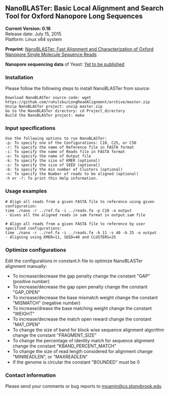 ## NanoBLASTer: Basic Local Alignment and Search Tool for Oxford Nanopore Long Sequences  
**__Current Version: 0.16__**  
Release date: July 15, 2015  
Platform: Linux x64 system

**Preprint**: [NanoBLASTer: Fast Alignment and Characterization of Oxford Nanopore Single Molecule Sequence Reads]()  

**Nanopore sequencing data** of Yeast: [Yet to be published](http://schatzlab.cshl.edu/data/nanocorr/)  
  
### Installation
Please follow the following steps to install NanoBLASTer from source:
```
Download NanoBLASTer source code: wget https://github.com/ruhulsbu/LongReadAlignment/archive/master.zip
Unzip NanoBLASTer project: unzip master.zip
Go to the NanoBLASTer directory: cd Project_directory 
Build the NanoBLASTer project: make
```  

### Input specifications
```
Use the following options to run NanoBLASTer:
-p: To specify one of the Configurations: C10, C25, or C50
-r: To specify the name of Reference file in FASTA format
-i: To specify the name of Reads file in FASTA format
-o: To specify the name of Output file
-k: To specify the size of KMER (optional)
-s: To specify the size of SEED (optional)
-b: To specify the min number of Clusters (optional)
-n: To specify the Number of reads to be aligned (optional)
-h or -?: To print this Help information.
```

### Usage examples
```
# Align all reads from a given FASTA file to reference using given configuration:
time ./nano -r ../ref.fa -i ../reads.fa -p C10 -o output
- Gives all the aligned reads in sam format in output.sam file

# Align all reads from a given FASTA file to reference by user specified configurations:  
time ./nano -r ../ref.fa -i ../reads.fa -k 11 -s 40 -b 25 -o output
- Aligning using KMER=11, SEED=40 and CLUSTERS=25
```

### Optimize configurations
Edit the configurations in constant.h file to optimize NanoBLASTer alignment manually:
- To increase/decrease the gap penalty change the constant "GAP" (positive number)
- To increase/decrease the gap open penalty change the constant "GAP_OPEN"
- To increase/decrease the base mismatch weight change the constant "MISMATCH" (negative number)
- To increase/drease the base matching weight change the constant "WEIGHT"
- To increase/decrease the match open reward change the constant "MAT_OPEN"
- To change the size of band for block wise sequence alignment algorithm change the constant "FRAGMENT_SIZE"
- To change the percentage of identity match for sequence alignment change the constant "KBAND_PERCENT_MATCH"
- To change the size of read length considered for alignment change "MINREADLEN", or "MAXREADLEN"
- If the genome is circular the constant "BOUNDED" must be 0  

### Contact information
Please send your comments or bug reports to moamin@cs.stonybrook.edu 
